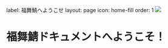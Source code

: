 label: 福舞鯖へようこせ
layout: page
icon: home-fill
order: 1
![](https://cdn.discordapp.com/attachments/1171174000089628783/1202596895147565076/2024-02-01_21-50-32.png)　
# 福舞鯖ドキュメントへようこそ！